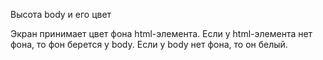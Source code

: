 Высота body и его цвет

Экран принимает цвет фона html-элемента. Если у html-элемента нет фона, то фон берется у body. Если у body нет фона, то он белый.
